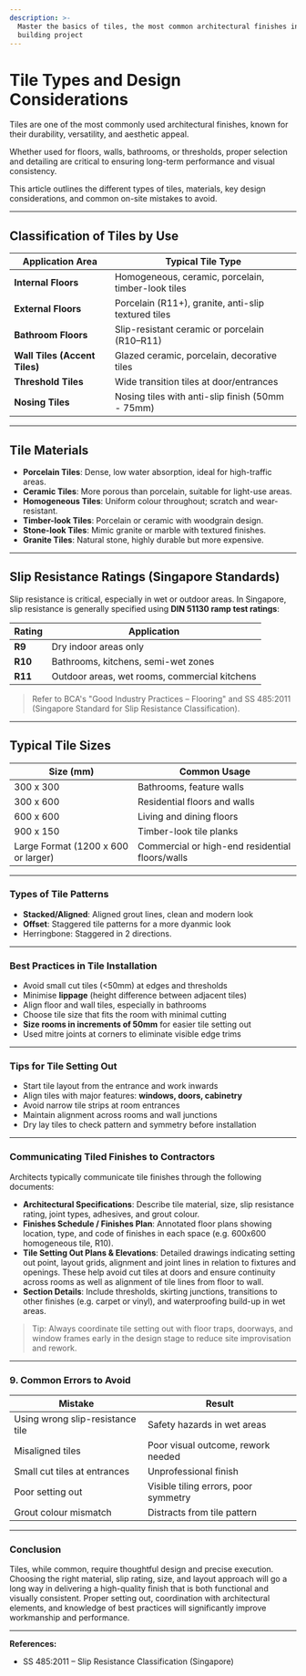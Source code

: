 ```yaml
---
description: >-
  Master the basics of tiles, the most common architectural finishes in any
  building project
---
```


# Tile Types and Design Considerations

Tiles are one of the most commonly used architectural finishes, known for their durability, versatility, and aesthetic appeal.&#x20;

Whether used for floors, walls, bathrooms, or thresholds, proper selection and detailing are critical to ensuring long-term performance and visual consistency.&#x20;

This article outlines the different types of tiles, materials, key design considerations, and common on-site mistakes to avoid.

***

## **Classification of Tiles by Use**

| Application Area              | Typical Tile Type                                   |
| ----------------------------- | --------------------------------------------------- |
| **Internal Floors**           | Homogeneous, ceramic, porcelain, timber-look tiles  |
| **External Floors**           | Porcelain (R11+), granite, anti-slip textured tiles |
| **Bathroom Floors**           | Slip-resistant ceramic or porcelain (R10–R11)       |
| **Wall Tiles (Accent Tiles)** | Glazed ceramic, porcelain, decorative tiles         |
| **Threshold Tiles**           | Wide transition tiles at door/entrances             |
| **Nosing Tiles**              | Nosing tiles with anti-slip finish (50mm - 75mm)    |



***

## **Tile Materials**

* **Porcelain Tiles**: Dense, low water absorption, ideal for high-traffic areas.
* **Ceramic Tiles**: More porous than porcelain, suitable for light-use areas.
* **Homogeneous Tiles**: Uniform colour throughout; scratch and wear-resistant.
* **Timber-look Tiles**: Porcelain or ceramic with woodgrain design.
* **Stone-look Tiles**: Mimic granite or marble with textured finishes.
* **Granite Tiles**: Natural stone, highly durable but more expensive.

***

## **Slip Resistance Ratings (Singapore Standards)**

Slip resistance is critical, especially in wet or outdoor areas. In Singapore, slip resistance is generally specified using **DIN 51130 ramp test ratings**:

| Rating  | Application                                   |
| ------- | --------------------------------------------- |
| **R9**  | Dry indoor areas only                         |
| **R10** | Bathrooms, kitchens, semi-wet zones           |
| **R11** | Outdoor areas, wet rooms, commercial kitchens |

> Refer to BCA's "Good Industry Practices – Flooring" and SS 485:2011 (Singapore Standard for Slip Resistance Classification).

***

## **Typical Tile Sizes**

| Size (mm)                           | Common Usage                                    |
| ----------------------------------- | ----------------------------------------------- |
| 300 x 300                           | Bathrooms, feature walls                        |
| 300 x 600                           | Residential floors and walls                    |
| 600 x 600                           | Living and dining floors                        |
| 900 x 150                           | Timber-look tile planks                         |
| Large Format (1200 x 600 or larger) | Commercial or high-end residential floors/walls |

***

### **Types of Tile Patterns**

* **Stacked/Aligned**: Aligned grout lines, clean and modern look
* **Offset**: Staggered tile patterns for a more dyanmic look
* Herringbone: Staggered in 2 directions.

***

### **Best Practices in Tile Installation**

* Avoid small cut tiles (<50mm) at edges and thresholds
* Minimise **lippage** (height difference between adjacent tiles)
* Align floor and wall tiles, especially in bathrooms
* Choose tile size that fits the room with minimal cutting
* **Size rooms in increments of 50mm** for easier tile setting out
* Used mitre joints at corners to eliminate visible edge trims

***

### **Tips for Tile Setting Out**

* Start tile layout from the entrance and work inwards
* Align tiles with major features: **windows, doors, cabinetry**
* Avoid narrow tile strips at room entrances
* Maintain alignment across rooms and wall junctions
* Dry lay tiles to check pattern and symmetry before installation

***

### **Communicating Tiled Finishes to Contractors**

Architects typically communicate tile finishes through the following documents:

* **Architectural Specifications**: Describe tile material, size, slip resistance rating, joint types, adhesives, and grout colour.
* **Finishes Schedule / Finishes Plan**: Annotated floor plans showing location, type, and code of finishes in each space (e.g. 600x600 homogeneous tile, R10).
* **Tile Setting Out Plans & Elevations**: Detailed drawings indicating setting out point, layout grids, alignment and joint lines in relation to fixtures and openings. These help avoid cut tiles at doors and ensure continuity across rooms as well as alignment of tile lines from floor to wall.
* **Section Details**: Include thresholds, skirting junctions, transitions to other finishes (e.g. carpet or vinyl), and waterproofing build-up in wet areas.

> Tip: Always coordinate tile setting out with floor traps, doorways, and window frames early in the design stage to reduce site improvisation and rework.

***

### **9. Common Errors to Avoid**

| Mistake                          | Result                               |
| -------------------------------- | ------------------------------------ |
| Using wrong slip-resistance tile | Safety hazards in wet areas          |
| Misaligned tiles                 | Poor visual outcome, rework needed   |
| Small cut tiles at entrances     | Unprofessional finish                |
| Poor setting out                 | Visible tiling errors, poor symmetry |
| Grout colour mismatch            | Distracts from tile pattern          |

***

### **Conclusion**

Tiles, while common, require thoughtful design and precise execution. Choosing the right material, slip rating, size, and layout approach will go a long way in delivering a high-quality finish that is both functional and visually consistent. Proper setting out, coordination with architectural elements, and knowledge of best practices will significantly improve workmanship and performance.

***

**References:**

* SS 485:2011 – Slip Resistance Classification (Singapore)
